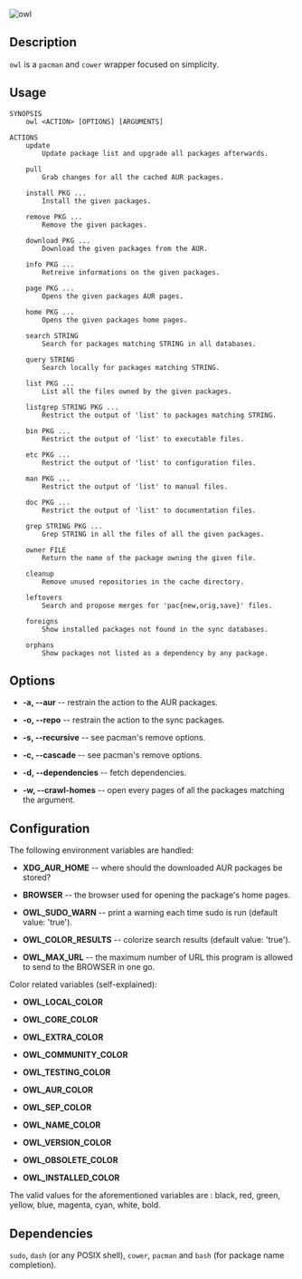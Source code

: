 ![owl](https://github.com/baskerville/owl/raw/master/preview/owl_logo.jpg)

## Description

`owl` is a `pacman` and `cower` wrapper focused on simplicity.

## Usage

    SYNOPSIS
        owl <ACTION> [OPTIONS] [ARGUMENTS]

    ACTIONS
        update
            Update package list and upgrade all packages afterwards.

        pull
            Grab changes for all the cached AUR packages.

        install PKG ...
            Install the given packages.

        remove PKG ...
            Remove the given packages.

        download PKG ...
            Download the given packages from the AUR.

        info PKG ...
            Retreive informations on the given packages.

        page PKG ...
            Opens the given packages AUR pages.

        home PKG ...
            Opens the given packages home pages.

        search STRING
            Search for packages matching STRING in all databases.

        query STRING
            Search locally for packages matching STRING.

        list PKG ...
            List all the files owned by the given packages.

        listgrep STRING PKG ...
            Restrict the output of 'list' to packages matching STRING.

        bin PKG ...
            Restrict the output of 'list' to executable files.

        etc PKG ...
            Restrict the output of 'list' to configuration files.

        man PKG ...
            Restrict the output of 'list' to manual files.

        doc PKG ...
            Restrict the output of 'list' to documentation files.

        grep STRING PKG ...
            Grep STRING in all the files of all the given packages.

        owner FILE
            Return the name of the package owning the given file.

        cleanup
            Remove unused repositories in the cache directory.

        leftovers
            Search and propose merges for 'pac{new,orig,save}' files.

        foreigns
            Show installed packages not found in the sync databases.

        orphans
            Show packages not listed as a dependency by any package.

## Options

- **-a, --aur** -- restrain the action to the AUR packages.

- **-o, --repo** -- restrain the action to the sync packages.

- **-s, --recursive** -- see pacman's remove options.

- **-c, --cascade** -- see pacman's remove options.

- **-d, --dependencies** -- fetch dependencies.

- **-w, --crawl-homes** -- open every pages of all the packages matching the argument.

## Configuration

The following environment variables are handled:

- **XDG_AUR_HOME** -- where should the downloaded AUR packages be stored?

- **BROWSER** -- the browser used for opening the package's home pages.

- **OWL_SUDO_WARN** -- print a warning each time sudo is run (default value: 'true').

- **OWL_COLOR_RESULTS** -- colorize search results (default value: 'true').

- **OWL_MAX_URL** -- the maximum number of URL this program is allowed to send to
  the BROWSER in one go.

Color related variables (self-explained):

- **OWL_LOCAL_COLOR**

- **OWL_CORE_COLOR**

- **OWL_EXTRA_COLOR**

- **OWL_COMMUNITY_COLOR**

- **OWL_TESTING_COLOR**

- **OWL_AUR_COLOR**

- **OWL_SEP_COLOR**

- **OWL_NAME_COLOR**

- **OWL_VERSION_COLOR**

- **OWL_OBSOLETE_COLOR**

- **OWL_INSTALLED_COLOR**

The valid values for the aforementioned variables are : black, red, green, yellow, blue, magenta, cyan, white, bold.

## Dependencies

`sudo`, `dash` (or any POSIX shell), `cower`, `pacman` and `bash` (for package name completion).
